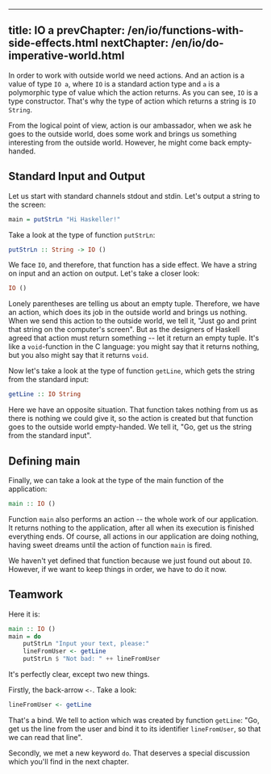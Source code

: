 ----
title: IO a
prevChapter: /en/io/functions-with-side-effects.html
nextChapter: /en/io/do-imperative-world.html
----

In order to work with outside world we need actions. And an action is a value of type `IO a`, where `IO` is a standard action type and `a` is a polymorphic type of value which the action returns. As you can see, `IO` is a type constructor. That's why the type of action which returns a string is `IO String`.

From the logical point of view, action is our ambassador, when we ask he goes to the outside world, does some work and brings us something interesting from the outside world. However, he might come back empty-handed.

## Standard Input and Output

Let us start with standard channels stdout and stdin. Let's output a string to the screen:

```haskell
main = putStrLn "Hi Haskeller!"
```

Take a look at the type of function `putStrLn`:

```haskell
putStrLn :: String -> IO ()
```

We face `IO`, and therefore, that function has a side effect. We have a string on input and an action on output. Let's take a closer look:

```haskell
IO ()
```

Lonely parentheses are telling us about an empty tuple. Therefore, we have an action, which does its job in the outside world and brings us nothing. When we send this action to the outside world, we tell it, "Just go and print that string on the computer's screen". But as the designers of Haskell agreed that action must return something -- let it return an empty tuple. It's like a `void`-function in the C language: you might say that it returns nothing, but you also might say that it returns `void`.

Now let's take a look at the type of function `getLine`, which gets the string from the standard input:

```haskell
getLine :: IO String
```

Here we have an opposite situation. That function takes nothing from us as there is nothing we could give it, so the action is created but that function goes to the outside world empty-handed. We tell it, "Go, get us the string from the standard input".

## Defining main

Finally, we can take a look at the type of the main function of the application:

```haskell
main :: IO ()
```

Function `main` also performs an action -- the whole work of our application. It returns nothing to the application, after all when its execution is finished everything ends. Of course, all actions in our application are doing nothing, having sweet dreams until the action of function `main` is fired.

We haven't yet defined that function because we just found out about `IO`. However, if we want to keep things in order, we have to do it now.

## Teamwork

Here it is:

```haskell
main :: IO ()
main = do
    putStrLn "Input your text, please:"
    lineFromUser <- getLine
    putStrLn $ "Not bad: " ++ lineFromUser
```

It's perfectly clear, except two new things.

Firstly, the back-arrow `<-`. Take a look:

```haskell
lineFromUser <- getLine
```

That's a bind. We tell to action which was created by function `getLine`: "Go, get us the line from the user and bind it to its identifier `lineFromUser`, so that we can read that line".

Secondly, we met a new keyword `do`. That deserves a special discussion which you'll find in the next chapter.

